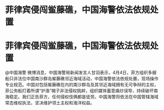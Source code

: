 # 菲律宾侵闯鲎藤礁，中国海警依法依规处置

# 菲律宾侵闯鲎藤礁，中国海警依法依规处置

@中国海警
微博消息，中国海警局新闻发言人甘羽表示，4月4日，菲方组织多艘船只非法位中国南沙群岛鲎藤礁邻近海域活动，中国海警依法依规处置，现场操作专业规范。中国对包括鲎藤礁在内的南沙群岛及其邻近海域拥有无可争辩的主权，菲公务船打着所谓“护渔”幌子非法侵权挑衅，组织媒体蓄意煽炒误导，持续破坏南海稳定。我们正告菲方，任何侵权伎俩都是徒劳。中国海警将依法在中国管辖海域常态维权执法，坚决维护领土主权和海洋权益。


